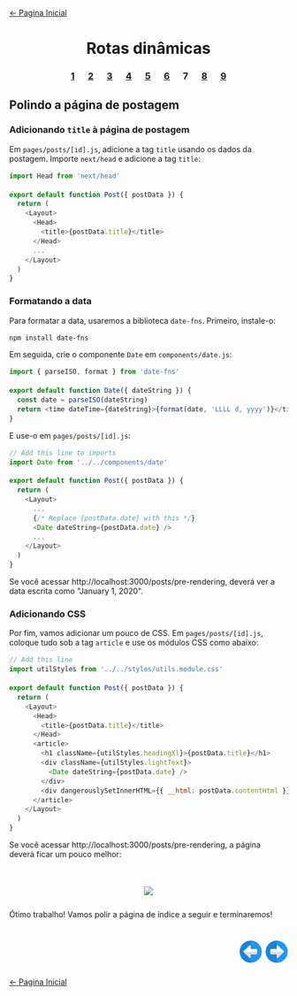 [← Pagina Inicial](../../../README.md#basico)

<h1 align="center">Rotas dinâmicas</h1>

<h3 align="center">
<a href="./1.md" style="margin:0 10px;">1</a>
<a href="./2.md" style="margin:0 10px;">2</a>
<a href="./3.md" style="margin:0 10px;">3</a>
<a href="./4.md" style="margin:0 10px;">4</a>
<a href="./5.md" style="margin:0 10px;">5</a>
<a href="./6.md" style="margin:0 10px;">6</a>
<spam style="margin:0 10px;">7</spam>
<a href="./8.md" style="margin:0 10px;">8</a>
<a href="./9.md" style="margin:0 10px;">9</a>
</h3>

## Polindo a página de postagem

### Adicionando `title` à página de postagem

Em `pages/posts/[id].js`, adicione a tag `title` usando os dados da postagem. Importe `next/head` e adicione a tag `title`:

```javascript
import Head from 'next/head'

export default function Post({ postData }) {
  return (
    <Layout>
      <Head>
        <title>{postData.title}</title>
      </Head>
      ...
    </Layout>
  )
}
```

### Formatando a data

Para formatar a data, usaremos a biblioteca `date-fns`. Primeiro, instale-o:

```bash
npm install date-fns
```

Em seguida, crie o componente `Date` em `components/date.js`:

```javascript
import { parseISO, format } from 'date-fns'

export default function Date({ dateString }) {
  const date = parseISO(dateString)
  return <time dateTime={dateString}>{format(date, 'LLLL d, yyyy')}</time>
}
```

E use-o em `pages/posts/[id].js`:

```javascript
// Add this line to imports
import Date from '../../components/date'

export default function Post({ postData }) {
  return (
    <Layout>
      ...
      {/* Replace {postData.date} with this */}
      <Date dateString={postData.date} />
      ...
    </Layout>
  )
}
```

Se você acessar http://localhost:3000/posts/pre-rendering, deverá ver a data escrita como "January 1, 2020".

### Adicionando CSS

Por fim, vamos adicionar um pouco de CSS. Em `pages/posts/[id].js`, coloque tudo sob a tag `article` e use os módulos CSS como abaixo:

```javascript
// Add this line
import utilStyles from '../../styles/utils.module.css'

export default function Post({ postData }) {
  return (
    <Layout>
      <Head>
        <title>{postData.title}</title>
      </Head>
      <article>
        <h1 className={utilStyles.headingXl}>{postData.title}</h1>
        <div className={utilStyles.lightText}>
          <Date dateString={postData.date} />
        </div>
        <div dangerouslySetInnerHTML={{ __html: postData.contentHtml }} />
      </article>
    </Layout>
  )
}
```

Se você acessar http://localhost:3000/posts/pre-rendering, a página deverá ficar um pouco melhor:

<h1 align="center"><img src="../../images/post-page-css.png"></h1>

Ótimo trabalho! Vamos polir a página de índice a seguir e terminaremos!

<h1 align="right">
<a href="./6.md"><img src="../../../images/previous-arrow.svg" alt="next-arrow" width="40px"></a>
<a href="./8.md"><img src="../../../images/next-arrow.svg" alt="next-arrow" width="40px"></a>
</h1>

[← Pagina Inicial](../../../README.md#basico)
